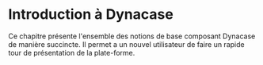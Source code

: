 # Introduction à Dynacase

Ce chapitre présente l'ensemble des notions de base composant Dynacase de manière succincte. Il permet a un nouvel utilisateur de faire un rapide tour de présentation de la plate-forme.